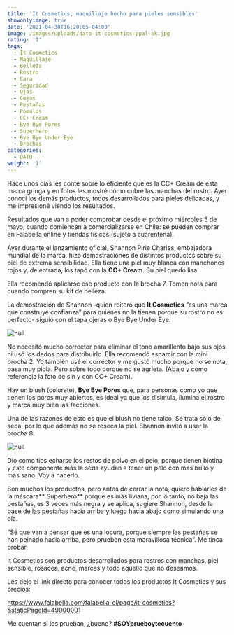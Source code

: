 ```yaml
---
title: 'It Cosmetics, maquillaje hecho para pieles sensibles'
showonlyimage: true
date: '2021-04-30T16:20:05-04:00'
image: /images/uploads/dato-it-cosmetics-ppal-ok.jpg
rating: '1'
tags:
  - It Cosmetics
  - Maquillaje
  - Belleza
  - Rostro
  - Cara
  - Seguridad
  - Ojos
  - Cejas
  - Pestañas
  - Pómulos
  - CC+ Cream
  - Bye Bye Pores
  - Superhero
  - Bye Bye Under Eye
  - Brochas
categories:
  - DATO
weight: '1'
---
```

Hace unos días les conté sobre lo eficiente que es la CC+ Cream de esta marca gringa y en fotos les mostré cómo cubre las manchas del rostro. Ayer conocí los demás productos, todos desarrollados para pieles delicadas, y me impresioné viendo los resultados.

<!--more-->

Resultados que van a poder comprobar desde el próximo miércoles 5 de mayo, cuando comiencen a comercializarse en Chile: se pueden comprar en Falabella online y tiendas físicas (sujeto a cuarentena). 

Ayer durante el lanzamiento oficial, Shannon Pirie Charles, embajadora mundial de la marca, hizo demostraciones de distintos productos sobre su piel de extrema sensibilidad. Ella tiene una piel muy blanca con manchones rojos y, de entrada, los tapó con la **CC+ Cream**. Su piel quedó lisa. 

Ella recomendó aplicarse ese producto con la brocha 7. Tomen nota para cuando compren su kit de belleza.

La demostración de Shannon -quien reiteró que **It Cosmetics** “es una marca que construye confianza” para quienes no la tienen porque su rostro no es perfecto- siguió con el tapa ojeras o Bye Bye Under Eye.

![null](/images/uploads/dato-it-cosmetics-ppal.jpg)

No necesitó mucho corrector para eliminar el tono amarillento bajo sus ojos ni usó los dedos para distribuirlo. Ella recomendó esparcir con la mini brocha 2. Yo también usé el corrector y me gustó mucho porque no se nota, pasa muy piola. Pero sobre todo porque no se agrieta. (Abajo y como referencia la foto de sin y con CC+ Cream).

Hay un blush (colorete), **Bye Bye Pores** que, para personas como yo que tienen los poros muy abiertos, es ideal ya que los disimula, ilumina el rostro y marca muy bien las facciones. 

Una de las razones de esto es que el blush no tiene talco. Se trata sólo de seda, por lo que además no se reseca la piel. Shannon invitó a usar la brocha 8.

![null](/images/uploads/review-it-cosmetics-ppal.jpg)

Dio como tips echarse los restos de polvo en el pelo, porque tienen biotina y este componente más la seda ayudan a tener un pelo con más brillo y más sano. Voy a hacerlo.

Son muchos los productos, pero antes de cerrar la nota, quiero hablarles de la máscara** Superhero** porque es más liviana, por lo tanto, no baja las pestañas, es 3 veces más negra y se aplica, sugiere Shannon, desde la base de las pestañas hacia arriba y luego hacia abajo como simulando una ola. 

“Sé que van a pensar que es una locura, porque siempre las pestañas se han peinado hacia arriba, pero prueben esta maravillosa técnica”. Me tinca probar.

It Cosmetics son productos desarrollados para rostros con manchas, piel sensible, rosácea, acné, marcas y todo aquello que no deseamos.

Les dejo el link directo para conocer todos los productos It Cosmetics y sus precios: 

https://www.falabella.com/falabella-cl/page/it-cosmetics?&staticPageId=49000001

Me cuentan si los prueban, ¿bueno? **\#SOYprueboytecuento**
